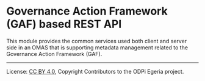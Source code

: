 <!-- SPDX-License-Identifier: CC-BY-4.0 -->
<!-- Copyright Contributors to the ODPi Egeria project. -->

# Governance Action Framework (GAF) based REST API

This module provides the common services used both client and server side in an OMAS that is supporting
metadata management related to the Governance Action Framework (GAF).


----
License: [CC BY 4.0](https://creativecommons.org/licenses/by/4.0/),
Copyright Contributors to the ODPi Egeria project.